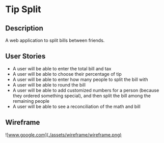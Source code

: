 # Tip Split

## Description
A web application to split bills between friends.

## User Stories
  * A user will be able to enter the total bill and tax
  * A user will be able to choose their percentage of tip
  * A user will be able to enter how many people to split the bill with
  * A user will be able to round the bill
  * A user will be able to add customized numbers for a person (because they ordered something special), and then split the bill among the remaining people
  * A user will be able to see a reconciliation of the math and bill

## Wireframe
  ![www.google.com](./assets/wireframe/wireframe.png)
